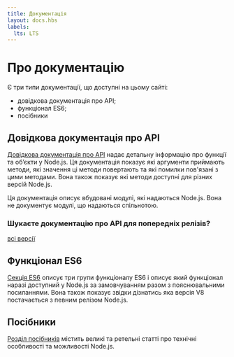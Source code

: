 ```yaml
---
title: Документація
layout: docs.hbs
labels:
  lts: LTS
---
```


# Про документацію

Є три типи документації, що доступні на цьому сайті:

- довідкова документація про API;
- функціонал ES6;
- посібники

## Довідкова документація про API

[Довідкова документація про API](https://nodejs.org/api/) надає детальну інформацію про функції та об’єкти у Node.js. Ця документація показує які аргументи приймають методи, які значення ці методи повертають та які помилки пов'язані з цими методами. Вона також показує які методи доступні для різних версій Node.js.

Ця документація описує вбудовані модулі, які надаються Node.js. Вона не документує модулі, що надаються спільнотою.

<div class="highlight-box">

### Шукаєте документацію про API для попередніх релізів?

<NodeApiVersionLinks />

[всі версії](https://nodejs.org/docs/)

</div>

## Функціонал ES6

[Секція ES6](/en/docs/es6/) описує три групи функціоналу ES6 і описує який функціонал наразі доступний у Node.js за замовчуванням разом з пояснювальними посиланнями. Вона також показує звідки дізнатись яка версія V8 постачається з певним релізом Node.js.

## Посібники

[Розділ посібників](/en/docs/guides/) містить великі та ретельні статті про технічні особливості та можливості Node.js.
